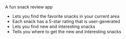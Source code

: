 A fun snack review app

* Lets you find the favorite snacks in your current area
* Each snack has a 5-star rating that is user-generated
* Lets you find new and interesting snacks 
* Tells you where to get the new and interesting snacks
